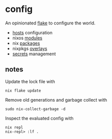 # config

An opinionated [flake](https://nixos.wiki/wiki/Flakes) to configure the world.

- [hosts](./hosts) configuration
- nixos [modules](./modules)
- nix [packages](./packages)
- nixpkgs [overlays](./overlays)
- [secrets](./secrets) management


## notes

Update the lock file with

    nix flake update

Remove old generations and garbage collect with

    sudo nix-collect-garbage -d

Inspect the evaluated config with

    nix repl
    nix-repl> :lf .
